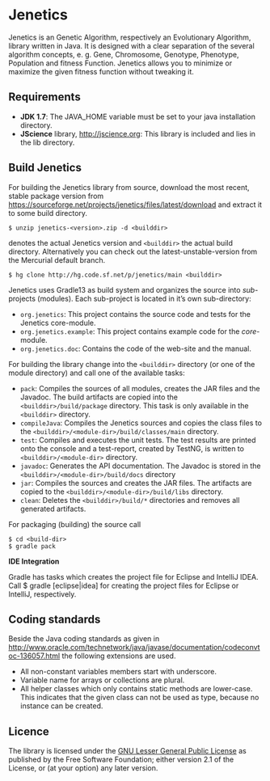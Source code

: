 # Jenetics


Jenetics is an Genetic Algorithm, respectively an Evolutionary Algorithm, library written in Java. It is designed with a clear separation of the several  algorithm concepts, e. g. Gene, Chromosome, Genotype, Phenotype, Population and  fitness Function. Jenetics allows you to minimize or maximize the given fitness  function without tweaking it.


## Requirements


- **JDK 1.7**: The JAVA_HOME variable must be set to your java installation directory.
- **JScience** library, <http://jscience.org>: This library is included and lies in the lib directory.

## Build Jenetics


For building the Jenetics library from source, download the most recent, stable package version from <https://sourceforge.net/projects/jenetics/files/latest/download> and extract it to some build directory.

    $ unzip jenetics-<version>.zip -d <builddir>

<version> denotes the actual Jenetics version and ```<builddir>``` the actual build directory. Alternatively you can check out the latest-unstable-version from the Mercurial default branch.

    $ hg clone http://hg.code.sf.net/p/jenetics/main <builddir>

Jenetics uses Gradle13 as build system and organizes the source into *sub*-projects (modules). Each sub-project is located in it’s own sub-directory:


* ```org.jenetics```: This project contains the source code and tests for the Jenetics core-module.
* ```org.jenetics.example```: This project contains example code for the *core*-module.
* ```org.jenetics.doc```: Contains the code of the web-site and the manual.

For building the library change into the ```<builddir>``` directory (or one of the module directory) and call one of the available tasks:

* ```pack```: Compiles the sources of all modules, creates the JAR files and the Javadoc. The build artifacts are copied into the ```<builddir>/build/package``` directory. This task is only available in the ```<builddir>``` directory.
* ```compileJava```: Compiles the Jenetics sources and copies the class files to the ```<builddir>/<module-dir>/build/classes/main``` directory.
* ```test```: Compiles and executes the unit tests. The test results are printed onto the console and a test-report, created by TestNG, is written to ```<builddir>/<module-dir>``` directory.
* ```javadoc```: Generates the API documentation. The Javadoc is stored in the ```<builddir>/<module-dir>/build/docs``` directory
* ```jar```: Compiles the sources and creates the JAR files. The artifacts are copied to the ```<builddir>/<module-dir>/build/libs``` directory.
* ```clean```: Deletes the ```<builddir>/build/*``` directories and removes all generated artifacts.

For packaging (building) the source call

    $ cd <build-dir>
    $ gradle pack



**IDE Integration**

Gradle has tasks which creates the project file for Eclipse and IntelliJ IDEA. Call
    $ gradle [eclipse|idea]
for creating the project files for Eclipse or IntelliJ, respectively.


## Coding standards

Beside the Java coding standards as given in <http://www.oracle.com/technetwork/java/javase/documentation/codeconvtoc-136057.html> the following extensions are used.

- All non-constant variables members start with underscore.
- Variable name for arrays or collections are plural.
- All helper classes which only contains static methods are lower-case. This  indicates that the given class can not be used as type, because no instance can be created.

## Licence

The library is licensed under the [GNU Lesser General Public License](https://www.gnu.org/licenses/lgpl-2.1.html)  as published by the Free Software Foundation; either version 2.1 of the License, or (at your option) any later version.
